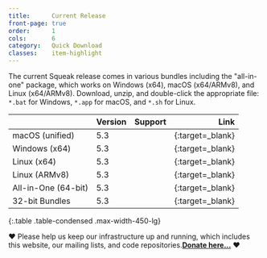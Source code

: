 ```yaml
---
title:      Current Release
front-page: true
order:      1
cols:       6
category:   Quick Download
classes:    item-highlight
---
```

The current Squeak release comes in various bundles including the "all-in-one" package, which works on Windows (x64), macOS (x64/ARMv8), and Linux (x64/ARMv8).
Download, unzip, and double-click the appropriate file: `*.bat` for Windows, `*.app` for macOS, and `*.sh` for Linux.

|            | Version   | Support   | Link   |
| ---------- |:--------- |:--------- | ------:|
| macOS (unified)         | 5.3 | <i class="fa fa-apple"></i>   | [<i class="fa fa-download"></i>][mac]{:target=_blank} |
| Windows (x64)       | 5.3 | <i class="fa fa-windows"></i> | [<i class="fa fa-download"></i>][win]{:target=_blank} |
| Linux (x64)         | 5.3 | <i class="fa fa-linux"></i>   | [<i class="fa fa-download"></i>][lin]{:target=_blank} |
| Linux (ARMv8)       | 5.3 | <i class="fa fa-linux"></i>   | [<i class="fa fa-download"></i>][arm]{:target=_blank} |
| All-in-One (64-bit) | 5.3 | <i class="fa fa-windows"></i> <i class="fa fa-apple"></i> <i class="fa fa-linux"></i> | [<i class="fa fa-download"></i>][all]{:target=_blank} |
| 32-bit Bundles      | 5.3 | <i class="fa fa-windows"></i> <i class="fa fa-linux"></i> | [<i class="fa fa-external-link"></i>][32]{:target=_blank} |
{:.table .table-condensed .max-width-450-lg}

<span>❤️</span> Please help us keep our infrastructure up and running, which includes this website, our mailing lists, and code repositories.<b><a href="#" class="donate-button">Donate here...</a></b> <span>❤️</span>

[mac]: https://files.squeak.org/5.3/Squeak5.3-19481-64bit/Squeak5.3-19481-64bit-202206021410-macOS.dmg
[win]: https://files.squeak.org/5.3/Squeak5.3-19481-64bit/Squeak5.3-19481-64bit-202206021410-Windows-x64.zip
[lin]: https://files.squeak.org/5.3/Squeak5.3-19481-64bit/Squeak5.3-19481-64bit-202206021410-Linux-x64.tar.gz
[arm]: https://files.squeak.org/5.3/Squeak5.3-19481-64bit/Squeak5.3-19481-64bit-202206021410-Linux-ARMv8.tar.gz
[all]: https://files.squeak.org/5.3/Squeak5.3-19481-64bit/Squeak5.3-19481-64bit-All-in-One.zip
[32]: https://files.squeak.org/5.3/Squeak5.3-19481-32bit/
